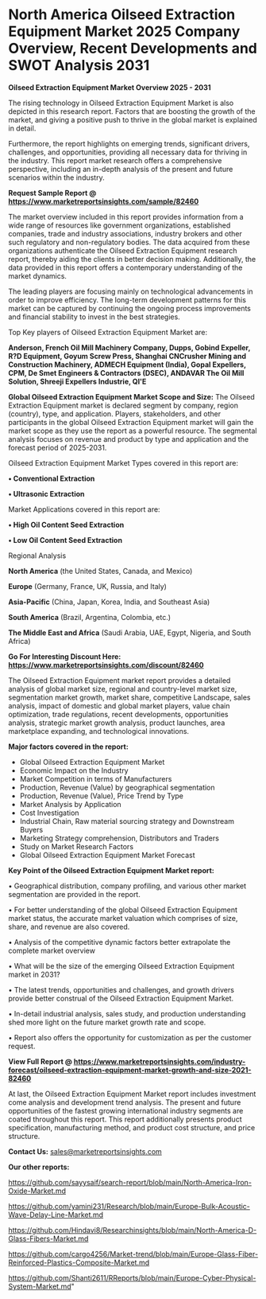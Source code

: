 # North America Oilseed Extraction Equipment Market 2025 Company Overview, Recent Developments and SWOT Analysis 2031

<Strong> Oilseed Extraction Equipment Market Overview 2025 - 2031</strong>

The rising technology in Oilseed Extraction Equipment Market is also depicted in this research report. Factors that are boosting the growth of the market, and giving a positive push to thrive in the global market is explained in detail.

Furthermore, the report highlights on emerging trends, significant drivers, challenges, and opportunities, providing all necessary data for thriving in the industry. This report market research offers a comprehensive perspective, including an in-depth analysis of the present and future scenarios within the industry.

<strong>Request Sample Report @ <a href=https://www.marketreportsinsights.com/sample/82460>https://www.marketreportsinsights.com/sample/82460</a></strong>

The market overview included in this report provides information from a wide range of resources like government organizations, established companies, trade and industry associations, industry brokers and other such regulatory and non-regulatory bodies. The data acquired from these organizations authenticate the Oilseed Extraction Equipment research report, thereby aiding the clients in better decision making. Additionally, the data provided in this report offers a contemporary understanding of the market dynamics.

The leading players are focusing mainly on technological advancements in order to improve efficiency. The long-term development patterns for this market can be captured by continuing the ongoing process improvements and financial stability to invest in the best strategies.

Top Key players of Oilseed Extraction Equipment Market are:

<strong>Anderson, French Oil Mill Machinery Company, Dupps, Gobind Expeller, R?D Equipment, Goyum Screw Press, Shanghai CNCrusher Mining and Construction Machinery, ADMECH Equipment (India), Gopal Expellers, CPM, De Smet Engineers & Contractors (DSEC), ANDAVAR The Oil Mill Solution, Shreeji Expellers Industrie, QI&#39;E</strong>

<strong><b>Global Oilseed Extraction Equipment Market Scope and Size:</b></strong>
The Oilseed Extraction Equipment market is declared segment by company, region (country), type, and application. Players, stakeholders, and other participants in the global Oilseed Extraction Equipment market will gain the market scope as they use the report as a powerful resource. The segmental analysis focuses on revenue and product by type and application and the forecast period of 2025-2031.

Oilseed Extraction Equipment Market Types covered in this report are:

<strong>• Conventional Extraction

• Ultrasonic Extraction</strong>

Market Applications covered in this report are:

<strong>• High Oil Content Seed Extraction

• Low Oil Content Seed Extraction</strong> 

Regional Analysis

<strong>North America</strong> (the United States, Canada, and Mexico)

<strong>Europe</strong> (Germany, France, UK, Russia, and Italy)

<strong>Asia-Pacific</strong> (China, Japan, Korea, India, and Southeast Asia)

<strong>South America</strong> (Brazil, Argentina, Colombia, etc.)

<strong>The Middle East and Africa</strong> (Saudi Arabia, UAE, Egypt, Nigeria, and South Africa)

<strong>Go For Interesting Discount Here: <a href=https://www.marketreportsinsights.com/discount/82460>https://www.marketreportsinsights.com/discount/82460</a></strong>

The Oilseed Extraction Equipment market report provides a detailed analysis of global market size, regional and country-level market size, segmentation market growth, market share, competitive Landscape, sales analysis, impact of domestic and global market players, value chain optimization, trade regulations, recent developments, opportunities analysis, strategic market growth analysis, product launches, area marketplace expanding, and technological innovations.

<strong><b>Major factors covered in the report:</b></strong>
<ul>
  <li>Global Oilseed Extraction Equipment Market </li>
  <li>Economic Impact on the Industry</li>
  <li>Market Competition in terms of Manufacturers</li>
  <li>Production, Revenue (Value) by geographical segmentation</li>
  <li>Production, Revenue (Value), Price Trend by Type</li>
  <li>Market Analysis by Application</li>
  <li>Cost Investigation</li>
  <li>Industrial Chain, Raw material sourcing strategy and Downstream Buyers</li>
  <li>Marketing Strategy comprehension, Distributors and Traders</li>
  <li>Study on Market Research Factors</li>
  <li>Global Oilseed Extraction Equipment Market Forecast</li>
</ul>

<strong><b>Key Point of the Oilseed Extraction Equipment Market report:</b></strong>

• Geographical distribution, company profiling, and various other market segmentation are provided in the report.

• For better understanding of the global Oilseed Extraction Equipment market status, the accurate market valuation which comprises of size, share, and revenue are also covered.

• Analysis of the competitive dynamic factors better extrapolate the complete market overview

• What will be the size of the emerging Oilseed Extraction Equipment market in 2031?

• The latest trends, opportunities and challenges, and growth drivers provide better construal of the Oilseed Extraction Equipment Market.

• In-detail industrial analysis, sales study, and production understanding shed more light on the future market growth rate and scope.

• Report also offers the opportunity for customization as per the customer request.

<strong><b>View Full Report @ <a href=https://www.marketreportsinsights.com/industry-forecast/oilseed-extraction-equipment-market-growth-and-size-2021-82460>https://www.marketreportsinsights.com/industry-forecast/oilseed-extraction-equipment-market-growth-and-size-2021-82460</a></b></strong>


At last, the Oilseed Extraction Equipment Market report includes investment come analysis and development trend analysis. The present and future opportunities of the fastest growing international industry segments are coated throughout this report. This report additionally presents product specification, manufacturing method, and product cost structure, and price structure.

<strong>Contact Us:</strong>
sales@marketreportsinsights.com

<strong>Our other reports:</strong>

<a href=https://github.com/sayysaif/search-report/blob/main/North-America-Iron-Oxide-Market.md>https://github.com/sayysaif/search-report/blob/main/North-America-Iron-Oxide-Market.md</a>

<a href=https://github.com/yamini231/Research/blob/main/Europe-Bulk-Acoustic-Wave-Delay-Line-Market.md>https://github.com/yamini231/Research/blob/main/Europe-Bulk-Acoustic-Wave-Delay-Line-Market.md</a>

<a href=https://github.com/Hindavi8/Researchinsights/blob/main/North-America-D-Glass-Fibers-Market.md>https://github.com/Hindavi8/Researchinsights/blob/main/North-America-D-Glass-Fibers-Market.md</a>

<a href=https://github.com/cargo4256/Market-trend/blob/main/Europe-Glass-Fiber-Reinforced-Plastics-Composite-Market.md>https://github.com/cargo4256/Market-trend/blob/main/Europe-Glass-Fiber-Reinforced-Plastics-Composite-Market.md</a>

<a href=https://github.com/Shanti2611/RReports/blob/main/Europe-Cyber-Physical-System-Market.md>https://github.com/Shanti2611/RReports/blob/main/Europe-Cyber-Physical-System-Market.md</a>"
